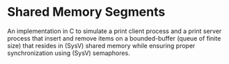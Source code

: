 # Shared Memory Segments
An implementation in C to simulate a print client process and a print server process that insert and remove items on a bounded-buffer (queue of finite size) that resides in (SysV) shared memory while ensuring proper synchronization using (SysV) semaphores.
